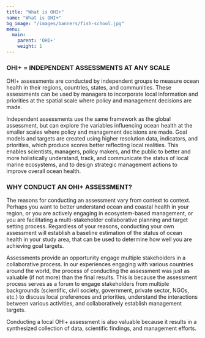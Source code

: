 ```yaml
---
title: "What is OHI+"
name: "What is OHI+"
bg_image: "/images/banners/fish-school.jpg"
menu:
  main:
    parent: 'OHI+'
    weight: 1
---
```


### OHI+ = INDEPENDENT ASSESSMENTS AT ANY SCALE

OHI+ assessments are conducted by independent groups to measure ocean health in their regions, countries, states, and communities. These assessments can be used by managers to incorporate local information and priorities at the spatial scale where policy and management decisions are made.

Independent assessments use the same framework as the global assessment, but can explore the variables influencing ocean health at the smaller scales where policy and management decisions are made. Goal models and targets are created using higher resolution data, indicators, and priorities, which produce scores better reflecting local realities. This enables scientists, managers, policy makers, and the public to better and more holistically understand, track, and communicate the status of local marine ecosystems, and to design strategic management actions to improve overall ocean health. 

### WHY CONDUCT AN OHI+ ASSESSMENT?
The reasons for conducting an assessment vary from context to context. Perhaps you want to better understand ocean and coastal health in your region, or you are actively engaging in ecosystem-based management, or you are facilitating a multi-stakeholder collaborative planning and target setting process. Regardless of your reasons, conducting your own assessment will establish a baseline estimation of the status of ocean health in your study area, that can be used to determine how well you are achieving goal targets.

Assessments provide an opportunity engage multiple stakeholders in a collaborative process. In our experiences engaging with various countries around the world, the process of conducting the assessment was just as valuable (if not more) than the final results. This is because the assessment process serves as a forum to engage stakeholders from multiple backgrounds (scientific, civil society, government, private sector, NGOs, etc.) to discuss local preferences and priorities, understand the interactions between various activities, and collaboratively establish management targets.

Conducting a local OHI+ assessment is also valuable because it results in a synthesized collection of data, scientific findings, and management efforts. 

